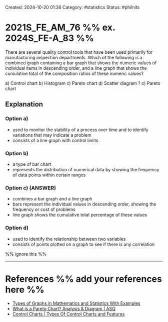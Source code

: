 Created: 2024-10-20 01:36
Category: #statistics
Status: #philnits



# 2021S_FE_AM_76 %% ex. 2024S_FE-A_83 %%

There are several quality control tools that have been used primarily for manufacturing inspection departments. Which of the following is a combined graph containing a bar graph that shows the numeric values of individual items in descending order, and a line graph that shows the cumulative total of the composition ratios of these numeric values?

a) Control chart
b) Histogram
c) Pareto chart
d) Scatter diagram
?
c) Pareto chart

## Explanation

### Option a)
- used to monitor the stability of a process over time and to identify variations that may indicate a problem
- consists of a line graph with control limits

### Option b)
- a type of bar chart
- represents the distribution of numerical data by showing the frequency of data points within certain ranges

### Option c) (ANSWER)
- combines a bar graph and a line graph
- bars represent the individual values in descending order, showing the frequency or cost of problems
- line graph shows the cumulative total percentage of these values

### Option d)
- used to identify the relationship between two variables
- consists of points plotted on a graph to see if there is any correlation




%% ignore this %%
<!--SR:!2025-03-08,2,230-->
---









# References %% add your references here %%
- [Types of Graphs in Mathematics and Statistics With Examples](https://byjus.com/maths/types-of-graphs/)
- [What is a Pareto Chart? Analysis & Diagram | ASQ](https://asq.org/quality-resources/pareto)
- [Control Charts | Types Of Control Charts and Features](https://byjus.com/maths/control-charts/)